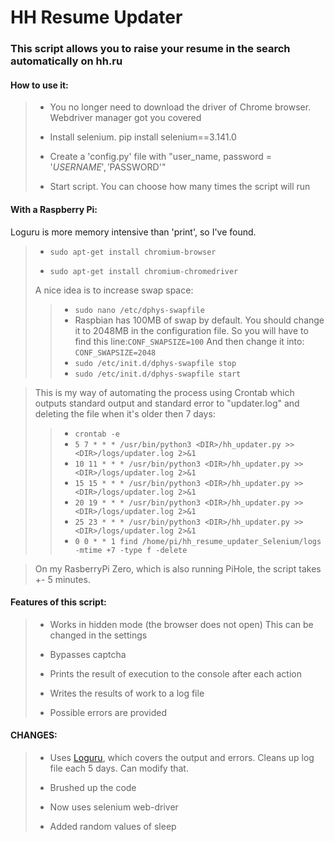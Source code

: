 # HH Resume Updater
### This script allows you to raise your resume in the search automatically on hh.ru

#### How to use it:

> - You no longer need to download the driver of Chrome browser. Webdriver manager got you covered
>
> - Install selenium. pip install selenium==3.141.0
> 
> - Create a 'config.py' file with "user_name, password = '$USERNAME', '$PASSWORD'"
>
> - Start script. You can choose how many times the script will run

#### With a Raspberry Pi:
Loguru is more memory intensive than 'print', so I've found.
> - `sudo apt-get install chromium-browser`
> 
> - `sudo apt-get install chromium-chromedriver`
> 
> A nice idea is to increase swap space:
> > - `sudo nano /etc/dphys-swapfile`
> > - Raspbian has 100MB of swap by default. You should change it to 2048MB in the configuration file. 
      So you will have to find this line:`CONF_SWAPSIZE=100` And then change it into:
      `CONF_SWAPSIZE=2048`
> > - `sudo /etc/init.d/dphys-swapfile stop`
> > - `sudo /etc/init.d/dphys-swapfile start`

> This is my way of automating the process using Crontab which outputs standard output and standard error to "updater.log" and deleting the file when it's older then 7 days:
> > - `crontab -e`
> > - `5 7 * * * /usr/bin/python3 <DIR>/hh_updater.py >> <DIR>/logs/updater.log 2>&1`
> > - `10 11 * * * /usr/bin/python3 <DIR>/hh_updater.py >> <DIR>/logs/updater.log 2>&1`
> > - `15 15 * * * /usr/bin/python3 <DIR>/hh_updater.py >> <DIR>/logs/updater.log 2>&1`
> > - `20 19 * * * /usr/bin/python3 <DIR>/hh_updater.py >> <DIR>/logs/updater.log 2>&1`
> > - `25 23 * * * /usr/bin/python3 <DIR>/hh_updater.py >> <DIR>/logs/updater.log 2>&1`
> > - `0 0 * * 1 find /home/pi/hh_resume_updater_Selenium/logs -mtime +7 -type f -delete`

> On my RasberryPi Zero, which is also running PiHole, the script takes +- 5 minutes.

#### Features of this script:

> - Works in hidden mode (the browser does not open) This can be changed in the settings
> 
> - Bypasses captcha
> 
> - Prints the result of execution to the console after each action
>
> - Writes the results of work to a log file
>
> - Possible errors are provided

#### CHANGES:

> - Uses <a href=https://github.com/Delgan/loguru>Loguru</a>, which covers the output and errors. Cleans up log file each 5 days. Can modify that.
> 
> - Brushed up the code
> 
> - Now uses selenium web-driver 
> 
> - Added random values of sleep
